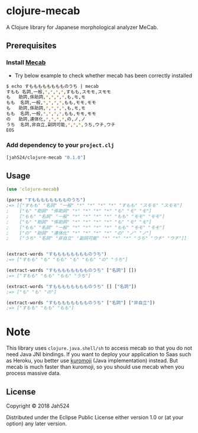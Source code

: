 # clojure-mecab

A Clojure library for Japanese morphological analyzer MeCab.

## Prerequisites

### Install [Mecab](http://taku910.github.io/mecab/)

- Try below example to check whether mecab has been correctly installed

```bash
$ echo すもももももももものうち | mecab
すもも	名詞,一般,*,*,*,*,すもも,スモモ,スモモ
も	助詞,係助詞,*,*,*,*,も,モ,モ
もも	名詞,一般,*,*,*,*,もも,モモ,モモ
も	助詞,係助詞,*,*,*,*,も,モ,モ
もも	名詞,一般,*,*,*,*,もも,モモ,モモ
の	助詞,連体化,*,*,*,*,の,ノ,ノ
うち	名詞,非自立,副詞可能,*,*,*,うち,ウチ,ウチ
EOS
```

### Add dependency to your `project.clj`

```clojure
[jah524/clojure-mecab "0.1.0"]
```

## Usage

```clojure
(use 'clojure-mecab)

(parse "すもももももももものうち")
;=> [["すもも" "名詞" "一般" "*" "*" "*" "*" "すもも" "スモモ" "スモモ"]
;    ["も" "助詞" "係助詞" "*" "*" "*" "*" "も" "モ" "モ"]
;    ["もも" "名詞" "一般" "*" "*" "*" "*" "もも" "モモ" "モモ"]
;    ["も" "助詞" "係助詞" "*" "*" "*" "*" "も" "モ" "モ"]
;    ["もも" "名詞" "一般" "*" "*" "*" "*" "もも" "モモ" "モモ"]
;    ["の" "助詞" "連体化" "*" "*" "*" "*" "の" "ノ" "ノ"]
;    ["うち" "名詞" "非自立" "副詞可能" "*" "*" "*" "うち" "ウチ" "ウチ"]]


(extract-words "すもももももももものうち")
;=> ["すもも" "も" "もも" "も" "もも" "の" "うち"]

(extract-words "すもももももももものうち" ["名詞"] [])
;=> ["すもも" "もも" "もも" "うち"]

(extract-words "すもももももももものうち" [] ["名詞"])
;=> ["も" "も" "の"]

(extract-words "すもももももももものうち" ["名詞"] ["非自立"])
;=> ["すもも" "もも" "もも"]
```

# Note

This library uses `clojure.java.shell/sh` to access mecab so that you do not need Java JNI bindings.
If you want to deploy your application to Saas such as Heroku, you better use [kuromoji](http://www.atilika.org/) (Java implementation) instead.
But mecab is much faster than kuromoji, so you should use mecab when you process massive data.

## License

Copyright © 2018 Jah524

Distributed under the Eclipse Public License either version 1.0 or (at
your option) any later version.
